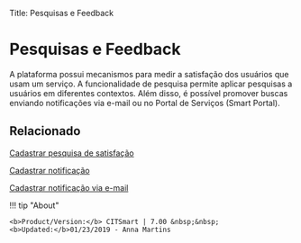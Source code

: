 Title: Pesquisas e Feedback

# Pesquisas e Feedback

A plataforma possui mecanismos para medir a satisfação dos usuários que usam um serviço. A funcionalidade de pesquisa permite aplicar pesquisas a usuários em diferentes contextos. Além disso, é possível promover buscas enviando notificações via e-mail ou no Portal de Serviços (Smart Portal).

## Relacionado

[Cadastrar pesquisa de satisfação][1]

[Cadastrar notificação][2]

[Cadastrar notificação via e-mail][3]


!!! tip "About"

    <b>Product/Version:</b> CITSmart | 7.00 &nbsp;&nbsp;
    <b>Updated:</b>01/23/2019 - Anna Martins



[1]:/pt-br/citsmart-7/processes/portfolio-and-catalog/configuration/register-satisfaction-survey.html
[2]:/pt-br/citsmart-7/additional-features/communication-and-notification/notification/use/notification.html
[3]:/pt-br/citsmart-7/additional-features/communication-and-notification/email/register-email-notification.html
